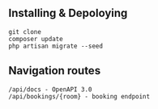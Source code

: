 ## Installing & Depoloying

    git clone
    composer update
    php artisan migrate --seed


## Navigation routes

    /api/docs - OpenAPI 3.0
    /api/bookings/{room} - booking endpoint
